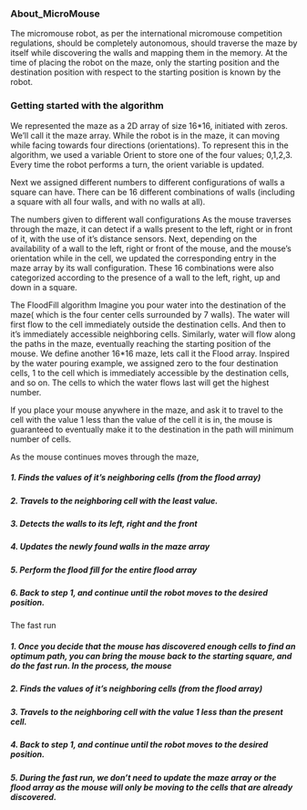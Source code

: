 ### About_MicroMouse

The micromouse robot, as per the international micromouse competition regulations, should be completely autonomous, should traverse the maze by itself while discovering the walls and mapping them in the memory. At the time of placing the robot on the maze, only the starting position and the destination position with respect to the starting position is known by the robot. 


### Getting started with the algorithm

We represented the maze as a 2D array of size 16*16, initiated with zeros. We’ll call it the maze array.
While the robot is in the maze, it can moving while facing towards four directions (orientations). To represent this in the algorithm, we used a variable Orient to store one of the four values; 0,1,2,3. Every time the robot performs a turn, the orient variable is updated.

Next we assigned different numbers to different configurations of walls a square can have. There can be 16 different combinations of walls (including a square with all four walls, and with no walls at all).


The numbers given to different wall configurations
As the mouse traverses through the maze, it can detect if a walls present to the left, right or in front of it, with the use of it’s distance sensors. Next, depending on the availability of a wall to the left, right or front of the mouse, and the mouse’s orientation while in the cell, we updated the corresponding entry in the maze array by its wall configuration.
These 16 combinations were also categorized according to the presence of a wall to the left, right, up and down in a square.

The FloodFill algorithm
Imagine you pour water into the destination of the maze( which is the four center cells surrounded by 7 walls). The water will first flow to the cell immediately outside the destination cells. And then to it’s immediately accessible neighboring cells. Similarly, water will flow along the paths in the maze, eventually reaching the starting position of the mouse.
We define another 16*16 maze, lets call it the Flood array. Inspired by the water pouring example, we assigned zero to the four destination cells, 1 to the cell which is immediately accessible by the destination cells, and so on. The cells to which the water flows last will get the highest number.

If you place your mouse anywhere in the maze, and ask it to travel to the cell with the value 1 less than the value of the cell it is in, the mouse is guaranteed to eventually make it to the destination in the path will minimum number of cells.



As the mouse continues moves through the maze,
##### 1. Finds the values of it’s neighboring cells (from the flood array)
##### 2. Travels to the neighboring cell with the least value.
##### 3. Detects the walls to its left, right and the front
##### 4. Updates the newly found walls in the maze array
##### 5. Perform the flood fill for the entire flood array
##### 6. Back to step 1, and continue until the robot moves to the desired position.




The fast run
##### 1. Once you decide that the mouse has discovered enough cells to find an optimum path, you can bring the mouse back to the starting square, and do the fast run. In the process, the mouse
##### 2. Finds the values of it’s neighboring cells (from the flood array)
##### 3. Travels to the neighboring cell with the value 1 less than the present cell.
##### 4. Back to step 1, and continue until the robot moves to the desired position.
##### 5. During the fast run, we don’t need to update the maze array or the flood array as the mouse will only be moving to the cells that are already discovered.


